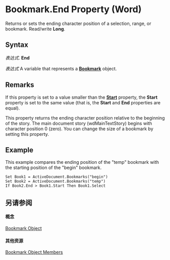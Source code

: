 
# Bookmark.End Property (Word)

Returns or sets the ending character position of a selection, range, or bookmark. Read/write  **Long**.


## Syntax

 _表达式_. **End**

 _表达式_ A variable that represents a **[Bookmark](be6b0c7b-60ca-97e7-ef19-6de335da3197.md)** object.


## Remarks

If this property is set to a value smaller than the  **[Start](42b44a7c-0d2a-daa6-a5ec-ef54d01cb5c3.md)** property, the **Start** property is set to the same value (that is, the **Start** and **End** properties are equal).

This property returns the ending character position relative to the beginning of the story. The main document story (wdMainTextStory) begins with character position 0 (zero). You can change the size of a bookmark by setting this property.


## Example

This example compares the ending position of the "temp" bookmark with the starting position of the "begin" bookmark.


```
Set Book1 = ActiveDocument.Bookmarks("begin") 
Set Book2 = ActiveDocument.Bookmarks("temp") 
If Book2.End > Book1.Start Then Book1.Select
```


## 另请参阅


#### 概念


[Bookmark Object](be6b0c7b-60ca-97e7-ef19-6de335da3197.md)
#### 其他资源


[Bookmark Object Members](http://msdn.microsoft.com/library/c7ff0d52-501c-64ac-0034-b0e4ed3640f2%28Office.15%29.aspx)